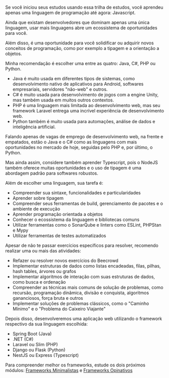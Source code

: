 Se você iniciou seus estudos usando essa trilha de estudos, você aprendeu apenas uma linguagem de programação até agora: Javascript.  

Ainda que existam desenvolvedores que dominam apenas uma única linguagem, usar mais linguagens abre um ecossistema de oportunidades para você.  

Além disso, é uma oportunidade para você solidificar ou adquirir novos conceitos de programação, como por exemplo a tipagem e a orientação a objetos.  

Minha recomendação é escolher uma entre as quatro: Java, C#, PHP ou Python.  

- Java é muito usada em diferentes tipos de sistemas, como desenvolvimento nativo de aplicativos para Android, softwares empresariais, servidores "não-web" e outros.
- C# é muito usada para desenvolvimento de jogos com a engine Unity, mas também usada em muitos outros contextos.
- PHP é uma linguagem mais limitada ao desenvolvimento web, mas seu framework Laravel entrega uma incrível experiência de desenvolvimento web.
- Python também é muito usada para automações, análise de dados e inteligência artificial.  

Falando apenas de vagas de emprego de desenvolvimento web, na frente e empatados, estão o Java e o C# como as linguagens com mais oportunidades no mercado de hoje, seguidas pelo PHP e, por último, o Python.  

Mas ainda assim, considere também aprender Typescript, pois o NodeJS também oferece muitas oportunidades e o uso de tipagem é uma abordagem padrão para softwares robustos.  

Além de escolher uma linguagem, sua tarefa é:

- Compreender sua sintaxe, funcionalidades e particularidades
- Aprender sobre tipagem
- Compreender seus ferramentas de build, gerenciamento de pacotes e o ambiente de execução
- Aprender programação orientada a objetos
- Conhecer o ecossistema da linguagem e bibliotecas comuns
- Utilizar ferramentas como o SonarQube e linters como ESLint, PHPStan e Mypy
- Utilizar ferramentas de testes automatizados

Apesar de não te passar exercícios específicos para resolver, recomendo realizar uma ou mais das atividades:

- Refazer ou resolver novos exercícios do Beecrowd
- Implementar estruturas de dados como listas encadeadas, filas, pilhas, hash tables, árvores ou grafos
- Implementar algoritmos de interação com suas estruturas de dados, como busca e ordenação
- Compreender as técnicas mais comuns de solução de problemas, como recursão, programação dinâmica, divisão e conquista, algoritmos gananciosos, força bruta e outros
- Implementar soluções de problemas clássicos, como o "Caminho Mínimo" e o "Problema do Caixeiro Viajante"

Depois disso, desenvolveremos uma aplicação web utilizando o framework respectivo da sua linguagem escolhida:

- Spring Boot (Java)
- .NET (C#)
- Laravel ou Slim (PHP)
- Django ou Flask (Python)
- NestJS ou Express (Typescript)

Para compreender melhor os frameworks, estude os dois próximos módulos: [Frameworks Minimalistas](minimalista.md) e [Frameworks Opinativos](opinativo.md)